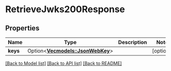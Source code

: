 # RetrieveJwks200Response

## Properties

Name | Type | Description | Notes
------------ | ------------- | ------------- | -------------
**keys** | Option<[**Vec<models::JsonWebKey>**](JSONWebKey.md)> |  | [optional]

[[Back to Model list]](../README.md#documentation-for-models) [[Back to API list]](../README.md#documentation-for-api-endpoints) [[Back to README]](../README.md)


